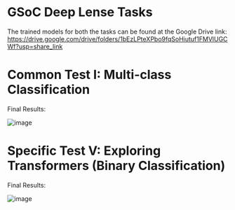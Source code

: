 # GSoC Deep Lense Tasks

The trained models for both the tasks can be found at the Google Drive link: https://drive.google.com/drive/folders/1bEzLPteXPbo9fqSoHiutuf1FMVlUGCWf?usp=share_link

# Common Test I: Multi-class Classification

Final Results:

![image](https://user-images.githubusercontent.com/75483881/224155221-6dc22fe6-8290-46fc-b165-6794e159c2b8.png)

# Specific Test V: Exploring Transformers (Binary Classification)

Final Results:

![image](https://user-images.githubusercontent.com/75483881/224155347-ede8969a-6f16-4e32-aa45-21cdd948c5d3.png)
